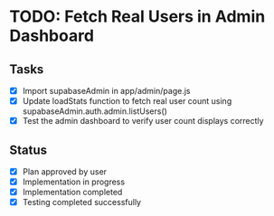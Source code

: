 # TODO: Fetch Real Users in Admin Dashboard

## Tasks
- [x] Import supabaseAdmin in app/admin/page.js
- [x] Update loadStats function to fetch real user count using supabaseAdmin.auth.admin.listUsers()
- [x] Test the admin dashboard to verify user count displays correctly

## Status
- [x] Plan approved by user
- [x] Implementation in progress
- [x] Implementation completed
- [x] Testing completed successfully
